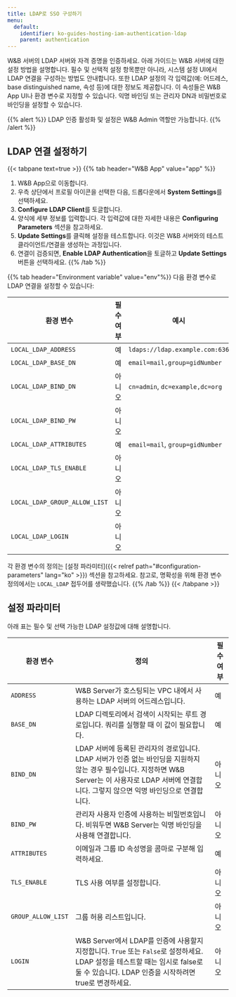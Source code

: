 ```yaml
---
title: LDAP로 SSO 구성하기
menu:
  default:
    identifier: ko-guides-hosting-iam-authentication-ldap
    parent: authentication
---
```


W&B 서버의 LDAP 서버와 자격 증명을 인증하세요. 아래 가이드는 W&B 서버에 대한 설정 방법을 설명합니다. 필수 및 선택적 설정 항목뿐만 아니라, 시스템 설정 UI에서 LDAP 연결을 구성하는 방법도 안내합니다. 또한 LDAP 설정의 각 입력값(예: 어드레스, base distinguished name, 속성 등)에 대한 정보도 제공합니다. 이 속성들은 W&B App UI나 환경 변수로 지정할 수 있습니다. 익명 바인딩 또는 관리자 DN과 비밀번호로 바인딩을 설정할 수 있습니다.

{{% alert %}}
LDAP 인증 활성화 및 설정은 W&B Admin 역할만 가능합니다.
{{% /alert %}}

## LDAP 연결 설정하기

{{< tabpane text=true >}}
{{% tab header="W&B App" value="app" %}}
1. W&B App으로 이동합니다.
2. 우측 상단에서 프로필 아이콘을 선택한 다음, 드롭다운에서 **System Settings**를 선택하세요.
3. **Configure LDAP Client**를 토글합니다.
4. 양식에 세부 정보를 입력합니다. 각 입력값에 대한 자세한 내용은 **Configuring Parameters** 섹션을 참고하세요.
5. **Update Settings**를 클릭해 설정을 테스트합니다. 이것은 W&B 서버와의 테스트 클라이언트/연결을 생성하는 과정입니다.
6. 연결이 검증되면, **Enable LDAP Authentication**을 토글하고 **Update Settings** 버튼을 선택하세요.
{{% /tab %}}

{{% tab header="Environment variable" value="env"%}}
다음 환경 변수로 LDAP 연결을 설정할 수 있습니다:

| 환경 변수                  | 필수 여부 | 예시                            |
| -------------------------- | -------- | ------------------------------- |
| `LOCAL_LDAP_ADDRESS`       | 예       | `ldaps://ldap.example.com:636`  |
| `LOCAL_LDAP_BASE_DN`       | 예       | `email=mail,group=gidNumber`    |
| `LOCAL_LDAP_BIND_DN`       | 아니오   | `cn=admin`, `dc=example,dc=org` |
| `LOCAL_LDAP_BIND_PW`       | 아니오   |                                 |
| `LOCAL_LDAP_ATTRIBUTES`    | 예       | `email=mail`, `group=gidNumber` |
| `LOCAL_LDAP_TLS_ENABLE`    | 아니오   |                                 |
| `LOCAL_LDAP_GROUP_ALLOW_LIST`| 아니오 |                                 |
| `LOCAL_LDAP_LOGIN`         | 아니오   |                                 |

각 환경 변수의 정의는 [설정 파라미터]({{< relref path="#configuration-parameters" lang="ko" >}}) 섹션을 참고하세요. 참고로, 명확성을 위해 환경 변수 정의에서는 `LOCAL_LDAP` 접두어를 생략했습니다.
{{% /tab %}}
{{< /tabpane >}}

## 설정 파라미터

아래 표는 필수 및 선택 가능한 LDAP 설정값에 대해 설명합니다.

| 환경 변수        | 정의                                                                                       | 필수 여부 |
| ---------------- | ----------------------------------------------------------------------------------------- | -------- |
| `ADDRESS`        | W&B Server가 호스팅되는 VPC 내에서 사용하는 LDAP 서버의 어드레스입니다.                     | 예       |
| `BASE_DN`        | LDAP 디렉토리에서 검색이 시작되는 루트 경로입니다. 쿼리를 실행할 때 이 값이 필요합니다.          | 예       |
| `BIND_DN`        | LDAP 서버에 등록된 관리자의 경로입니다. LDAP 서버가 인증 없는 바인딩을 지원하지 않는 경우 필수입니다. 지정하면 W&B Server는 이 사용자로 LDAP 서버에 연결합니다. 그렇지 않으면 익명 바인딩으로 연결합니다. | 아니오   |
| `BIND_PW`        | 관리자 사용자 인증에 사용하는 비밀번호입니다. 비워두면 W&B Server는 익명 바인딩을 사용해 연결합니다. | 아니오   |
| `ATTRIBUTES`     | 이메일과 그룹 ID 속성명을 콤마로 구분해 입력하세요.                                          | 예       |
| `TLS_ENABLE`     | TLS 사용 여부를 설정합니다.                                                                 | 아니오   |
| `GROUP_ALLOW_LIST`| 그룹 허용 리스트입니다.                                                                    | 아니오   |
| `LOGIN`          | W&B Server에서 LDAP를 인증에 사용할지 지정합니다. `True` 또는 `False`로 설정하세요. LDAP 설정을 테스트할 때는 임시로 false로 둘 수 있습니다. LDAP 인증을 시작하려면 true로 변경하세요. | 아니오   |